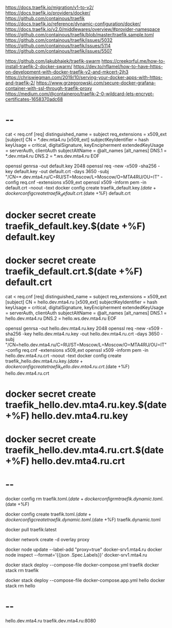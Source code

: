 https://docs.traefik.io/migration/v1-to-v2/
https://docs.traefik.io/providers/docker/
https://github.com/containous/traefik
https://docs.traefik.io/reference/dynamic-configuration/docker/
https://docs.traefik.io/v2.0/middlewares/overview/#provider-namespace
https://github.com/containous/traefik/blob/master/traefik.sample.toml
https://github.com/containous/traefik/issues/5032
https://github.com/containous/traefik/issues/5114
https://github.com/containous/traefik/issues/5507

https://github.com/jakubhajek/traefik-swarm
https://creekorful.me/how-to-install-traefik-2-docker-swarm/
https://dev.to/nflamel/how-to-have-https-on-development-with-docker-traefik-v2-and-mkcert-2jh3
https://chriswiegman.com/2019/10/serving-your-docker-apps-with-https-and-traefik-2/
https://www.grzegorowski.com/secure-docker-grafana-container-with-ssl-through-traefik-proxy
https://medium.com/@containeroo/traefik-2-0-wildcard-lets-encrypt-certificates-1658370adc68

# --

cat <<EOF > req.cnf
[req]
distinguished_name = subject
req_extensions = x509_ext
[subject]
CN = *.dev.mta4.ru
[x509_ext]
subjectKeyIdentifier = hash
keyUsage = critical, digitalSignature, keyEncipherment
extendedKeyUsage = serverAuth, clientAuth
subjectAltName = @alt_names
[alt_names]
DNS.1 = *.dev.mta4.ru
DNS.2 = *.ws.dev.mta4.ru
EOF

openssl genrsa -out default.key 2048
openssl req -new -x509 -sha256 -key default.key -out default.crt -days 3650 -subj "/CN=*.dev.mta4.ru/C=RU/ST=Moscow/L=Moscow/O=MTA4RU/OU=IT" -config req.cnf -extensions x509_ext
openssl x509 -inform pem -in default.crt -noout -text
docker config create traefik_default.key.$(date +%F) default.key
docker config create traefik_default.crt.$(date +%F) default.crt
# docker secret create traefik_default.key.$(date +%F) default.key
# docker secret create traefik_default.crt.$(date +%F) default.crt

cat <<EOF > req.cnf
[req]
distinguished_name = subject
req_extensions = x509_ext
[subject]
CN = hello.dev.mta4.ru
[x509_ext]
subjectKeyIdentifier = hash
keyUsage = critical, digitalSignature, keyEncipherment
extendedKeyUsage = serverAuth, clientAuth
subjectAltName = @alt_names
[alt_names]
DNS.1 = hello.dev.mta4.ru
DNS.2 = hello.ws.dev.mta4.ru
EOF

openssl genrsa -out hello.dev.mta4.ru.key 2048
openssl req -new -x509 -sha256 -key hello.dev.mta4.ru.key -out hello.dev.mta4.ru.crt -days 3650 -subj "/CN=hello.dev.mta4.ru/C=RU/ST=Moscow/L=Moscow/O=MTA4RU/OU=IT" -config req.cnf -extensions x509_ext
openssl x509 -inform pem -in hello.dev.mta4.ru.crt -noout -text
docker config create traefik_hello.dev.mta4.ru.key.$(date +%F) hello.dev.mta4.ru.key
docker config create traefik_hello.dev.mta4.ru.crt.$(date +%F) hello.dev.mta4.ru.crt
# docker secret create traefik_hello.dev.mta4.ru.key.$(date +%F) hello.dev.mta4.ru.key
# docker secret create traefik_hello.dev.mta4.ru.crt.$(date +%F) hello.dev.mta4.ru.crt

# --

docker config rm traefik.toml.$(date +%F)
docker config rm traefik.dynamic.toml.$(date +%F)

docker config create traefik.toml.$(date +%F) traefik.toml
docker config create traefik.dynamic.toml.$(date +%F) traefik.dynamic.toml

docker pull traefik:latest

docker network create -d overlay proxy

docker node update --label-add "proxy=true" docker-srv1.mta4.ru
docker node inspect --format='{{json .Spec.Labels}}' docker-srv1.mta4.ru

docker stack deploy --compose-file docker-compose.yml traefik
docker stack rm traefik

docker stack deploy --compose-file docker-compose.app.yml hello
docker stack rm hello

# --

hello.dev.mta4.ru
traefik.dev.mta4.ru:8080

